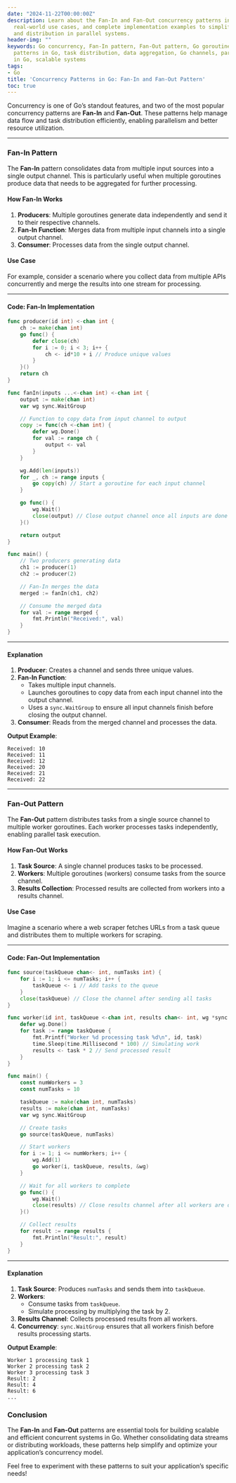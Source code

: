 ```yaml
---
date: "2024-11-22T00:00:00Z"
description: Learn about the Fan-In and Fan-Out concurrency patterns in Go, their
  real-world use cases, and complete implementation examples to simplify task aggregation
  and distribution in parallel systems.
header-img: ""
keywords: Go concurrency, Fan-In pattern, Fan-Out pattern, Go goroutines, concurrency
  patterns in Go, task distribution, data aggregation, Go channels, parallel processing
  in Go, scalable systems
tags:
- Go
title: 'Concurrency Patterns in Go: Fan-In and Fan-Out Pattern'
toc: true
---
```


Concurrency is one of Go’s standout features, and two of the most popular concurrency patterns are **Fan-In** and **Fan-Out**. These patterns help manage data flow and task distribution efficiently, enabling parallelism and better resource utilization.

---

### **Fan-In Pattern**  
The **Fan-In** pattern consolidates data from multiple input sources into a single output channel. This is particularly useful when multiple goroutines produce data that needs to be aggregated for further processing.

#### **How Fan-In Works**  
1. **Producers**: Multiple goroutines generate data independently and send it to their respective channels.  
2. **Fan-In Function**: Merges data from multiple input channels into a single output channel.  
3. **Consumer**: Processes data from the single output channel.  

#### **Use Case**  
For example, consider a scenario where you collect data from multiple APIs concurrently and merge the results into one stream for processing.

---

#### **Code: Fan-In Implementation**  
```go
func producer(id int) <-chan int {
	ch := make(chan int)
	go func() {
		defer close(ch)
		for i := 0; i < 3; i++ {
			ch <- id*10 + i // Produce unique values
		}
	}()
	return ch
}

func fanIn(inputs ...<-chan int) <-chan int {
	output := make(chan int)
	var wg sync.WaitGroup

	// Function to copy data from input channel to output
	copy := func(ch <-chan int) {
		defer wg.Done()
		for val := range ch {
			output <- val
		}
	}

	wg.Add(len(inputs))
	for _, ch := range inputs {
		go copy(ch) // Start a goroutine for each input channel
	}

	go func() {
		wg.Wait()
		close(output) // Close output channel once all inputs are done
	}()

	return output
}

func main() {
	// Two producers generating data
	ch1 := producer(1)
	ch2 := producer(2)

	// Fan-In merges the data
	merged := fanIn(ch1, ch2)

	// Consume the merged data
	for val := range merged {
		fmt.Println("Received:", val)
	}
}
```

---

#### **Explanation**  
1. **Producer**: Creates a channel and sends three unique values.  
2. **Fan-In Function**:  
   - Takes multiple input channels.  
   - Launches goroutines to copy data from each input channel into the output channel.  
   - Uses a `sync.WaitGroup` to ensure all input channels finish before closing the output channel.  
3. **Consumer**: Reads from the merged channel and processes the data.

**Output Example**:  
```plaintext
Received: 10  
Received: 11  
Received: 12  
Received: 20  
Received: 21  
Received: 22  
```

---

### **Fan-Out Pattern**  
The **Fan-Out** pattern distributes tasks from a single source channel to multiple worker goroutines. Each worker processes tasks independently, enabling parallel task execution.

#### **How Fan-Out Works**  
1. **Task Source**: A single channel produces tasks to be processed.  
2. **Workers**: Multiple goroutines (workers) consume tasks from the source channel.  
3. **Results Collection**: Processed results are collected from workers into a results channel.

#### **Use Case**  
Imagine a scenario where a web scraper fetches URLs from a task queue and distributes them to multiple workers for scraping.

---

#### **Code: Fan-Out Implementation**  
```go
func source(taskQueue chan<- int, numTasks int) {
	for i := 1; i <= numTasks; i++ {
		taskQueue <- i // Add tasks to the queue
	}
	close(taskQueue) // Close the channel after sending all tasks
}

func worker(id int, taskQueue <-chan int, results chan<- int, wg *sync.WaitGroup) {
	defer wg.Done()
	for task := range taskQueue {
		fmt.Printf("Worker %d processing task %d\n", id, task)
		time.Sleep(time.Millisecond * 100) // Simulating work
		results <- task * 2 // Send processed result
	}
}

func main() {
	const numWorkers = 3
	const numTasks = 10

	taskQueue := make(chan int, numTasks)
	results := make(chan int, numTasks)
	var wg sync.WaitGroup

	// Create tasks
	go source(taskQueue, numTasks)

	// Start workers
	for i := 1; i <= numWorkers; i++ {
		wg.Add(1)
		go worker(i, taskQueue, results, &wg)
	}

	// Wait for all workers to complete
	go func() {
		wg.Wait()
		close(results) // Close results channel after all workers are done
	}()

	// Collect results
	for result := range results {
		fmt.Println("Result:", result)
	}
}
```

---

#### **Explanation**  
1. **Task Source**: Produces `numTasks` and sends them into `taskQueue`.  
2. **Workers**:  
   - Consume tasks from `taskQueue`.  
   - Simulate processing by multiplying the task by 2.  
3. **Results Channel**: Collects processed results from all workers.  
4. **Concurrency**: `sync.WaitGroup` ensures that all workers finish before results processing starts.

**Output Example**:  
```plaintext
Worker 1 processing task 1  
Worker 2 processing task 2  
Worker 3 processing task 3  
Result: 2  
Result: 4  
Result: 6  
...
```

### **Conclusion**  
The **Fan-In** and **Fan-Out** patterns are essential tools for building scalable and efficient concurrent systems in Go. Whether consolidating data streams or distributing workloads, these patterns help simplify and optimize your application’s concurrency model.  

Feel free to experiment with these patterns to suit your application’s specific needs!